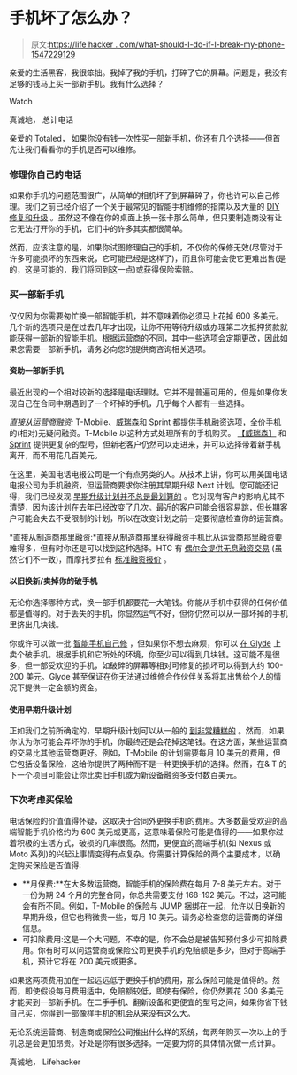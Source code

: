 # 手机坏了怎么办？

> 原文:[https://life hacker . com/what-should-I-do-if-I-break-my-phone-1547229129](https://lifehacker.com/what-should-i-do-if-i-break-my-phone-1547229129)

亲爱的生活黑客，我很笨拙。我掉了我的手机，打碎了它的屏幕。问题是，我没有足够的钱马上买一部新手机。我有什么选择？

Watch

真诚地，
总计电话

亲爱的 Totaled，
如果你没有钱一次性买一部新手机，你还有几个选择——但首先让我们看看你的手机是否可以维修。

### 修理你自己的电话

如果你手机的问题范围很广，从简单的相机坏了到屏幕碎了，你也许可以自己修理。我们之前已经介绍了一个关于最常见的智能手机维修的指南以及大量的 [DIY 修复和升级](http://lifehacker.com/top-10-diy-repairs-and-upgrades-to-make-your-smartphone-5959359) 。虽然这不像在你的桌面上换一张卡那么简单，但只要制造商没有让它无法打开你的手机，它们中的许多其实都很简单。

然而，应该注意的是，如果你试图修理自己的手机，不仅你的保修无效(尽管对于许多可能损坏的东西来说，它可能已经是这样了)，而且你可能会使它更难出售(是的，这是可能的，我们将回到这一点)或获得保险索赔。

### 买一部新手机

仅仅因为你需要匆忙换一部智能手机，并不意味着你必须马上花掉 600 多美元。几个新的选项只是在过去几年才出现，让你不用等待升级或办理第二次抵押贷款就能获得一部新的智能手机。根据运营商的不同，其中一些选项会定期更改，因此如果您需要一部新手机，请务必向您的提供商咨询相关选项。

#### 资助一部新手机

最近出现的一个相对较新的选择是电话理财。它并不是普遍可用的，但是如果你发现自己在合同中期遇到了一个坏掉的手机，几乎每个人都有一些选择。

*直接从运营商融资:* T-Mobile、威瑞森和 Sprint 都提供手机融资选项，全价手机的(相对)无疑问融资。T-Mobile 以这种方式处理所有的手机购买。 [【威瑞森】](http://support.verizonwireless.com/support/faqs/FeaturesandOptionalServices/device-installment-plan.html) 和 [Sprint](http://newsroom.sprint.com/news-releases/no-more-waiting-for-a-new-phone-sprint-allows-eligible-customers-to-upgrade-their-phone-anytime-with-sprint-easy-paysm.htm?view_id=7008) 提供更复杂的型号，但新老客户仍然可以走进来，并可以选择带着新手机离开，而不用花几百美元。

在这里，美国电话电报公司是一个有点另类的人。从技术上讲，你可以用美国电话电报公司为手机融资，但运营商要求你注册其早期升级 Next 计划。您可能还记得，我们已经发现 [早期升级计划并不总是最划算的](https://lifehacker.com/are-early-upgrade-plans-worth-it-1369868915) 。它对现有客户的影响尤其不清楚，因为该计划在去年已经改变了几次。最近的客户可能会很容易跳，但长期客户可能会失去不受限制的计划，所以在改变计划之前一定要彻底检查你的运营商。

*直接从制造商那里融资:*直接从制造商那里获得融资手机比从运营商那里融资要难得多，但有时你还是可以找到这种选择。HTC 有 [偶尔会提供无息融资交易](http://www.htc.com/us/campaign/zero-down/) (虽然它们不一致)，而摩托罗拉有 [标准融资报价](https://www.motorola.com/us/motorola-finance-pdp.html) 。

#### 以旧换新/卖掉你的破手机

无论你选择哪种方式，换一部手机都要花一大笔钱。你能从手机中获得的任何价值都是值得的。对于丢失的手机，你显然运气不好，但你仍然可以从一部坏掉的手机里挤出几块钱。

你或许可以做一批 [智能手机自己修](https://lifehacker.com/the-most-common-smartphone-repairs-you-can-do-yourself-1515709328) ，但如果你不想去麻烦，你可以 [在 Glyde](http://glyde.com/sell/broken-phone) 上卖个破手机。根据手机和它所处的环境，你至少可以得到几块钱。这可能不是很多，但一部受欢迎的手机，如破碎的屏幕等相对可修复的损坏可以得到大约 100-200 美元。Glyde 甚至保证在你无法通过维修合作伙伴关系将其出售给个人的情况下提供一定金额的资金。

#### 使用早期升级计划

正如我们之前所确定的，早期升级计划可以从一般的 [到非常糟糕的](https://lifehacker.com/are-early-upgrade-plans-worth-it-1369868915) 。然而，如果你认为你可能会弄坏你的手机，你最终还是会花掉这笔钱。在这方面，某些运营商的交易比其他运营商更好。例如，T-Mobile 的计划需要每月 10 美元的费用，但它包括设备保险，这给你提供了两种而不是一种更换手机的选择。然而，在& T 的下一个项目可能会让你比卖旧手机或为新设备融资多支付数百美元。

### 下次考虑买保险

电话保险的价值值得怀疑，这取决于合同外更换手机的费用。大多数最受欢迎的高端智能手机价格约为 600 美元或更高，这意味着保险可能是值得的——如果你过着积极的生活方式，破损的几率很高。然而，更便宜的高端手机(如 Nexus 或 Moto 系列)的兴起让事情变得有点复杂。你需要计算保险的两个主要成本，以确定购买保险是否值得:

*   **月保费:**在大多数运营商，智能手机的保险费在每月 7-8 美元左右。对于一份为期 24 个月的完整合同，你总共需要支付 168-192 美元。不过，这可能会有所不同。例如，T-Mobile 的保险与 JUMP 捆绑在一起，允许以旧换新的早期升级，但它也稍微贵一些，每月 10 美元。请务必检查您的运营商的详细信息。
*   可扣除费用:这是一个大问题，不幸的是，你不会总是被告知预付多少可扣除费用。你有时可以问运营商或保险公司更换手机的免赔额是多少，但对于高端手机，预计它将在 200 美元或更多。

如果这两项费用加在一起远远低于更换手机的费用，那么保险可能是值得的。然而，即使假设每月费用适中，免赔额较低，即使有保险，你仍然要花 300 多美元才能买到一部新手机。在二手手机、翻新设备和更便宜的型号之间，如果你省下钱自己买，你得到一部像样手机的机会从来没有这么大。

无论系统运营商、制造商或保险公司推出什么样的系统，每两年购买一次以上的手机总是会更加昂贵。好处是你有很多选择。一定要为你的具体情况做一点计算。

真诚地，
Lifehacker